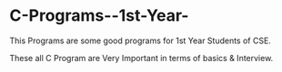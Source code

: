# C-Programs--1st-Year-
This Programs are some good programs for 1st Year Students of CSE.

These all C Program are Very Important in terms of basics & Interview.
